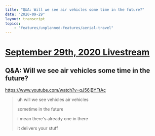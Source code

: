 ```yaml
---
title: "Q&A: Will we see air vehicles some time in the future?"
date: "2020-09-29"
layout: transcript
topics:
    - "features/unplanned-features/aerial-travel"
---
```

# [September 29th, 2020 Livestream](../2020-09-29.md)
## Q&A: Will we see air vehicles some time in the future?
https://www.youtube.com/watch?v=qJ56jBYTtAc
> uh will we see vehicles air vehicles
> 
> sometime in the future
> 
> i mean there's already one in there
> 
> it delivers your stuff
> 
